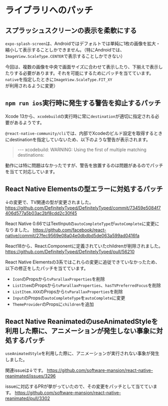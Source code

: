 # ライブラリへのパッチ

## スプラッシュスクリーンの表示を柔軟にする

`expo-splash-screen`は、Androidではデフォルトでは単純に1枚の画像を拡大・縮小して表示することしかできません。（特にAndroidでは、`ImageView.ScaleType.CENTER`で表示することしかできない）

今回は、複数の画像を中央で画面サイズに合わせて表示したり、下揃えで表示したりする必要があります。それを可能にするためにパッチを当てています。`native`を指定したときに`ImageView.ScaleType.FIT_XY`が利用されるように変更）

## `npm run ios`実行時に発生する警告を抑止するパッチ

Xcode 13から、`xcodebuild`の実行時に常に`destination`が適切に指定される必要があるようです。

`@react-native-community/cli`では、内部でXcodeのビルド設定を取得するときにdestinationを指定していないため、以下のような警告が表示されます。

> --- xcodebuild: WARNING: Using the first of multiple matching destinations:

動作には特に問題はなかったですが、警告を放置するのは問題があるのでパッチを当てて対応しています。

## React Native Elementsの型エラーに対処するパッチ

↓の変更で、TV関連の型が変更されました。
https://github.com/DefinitelyTyped/DefinitelyTyped/commit/73459e5084f7406d577a5b03ac2bf8cdd2c30f45

React Native 0.66ではTextInputの`autoCompleteType`が`autoComplete`に変更になりました。
https://github.com/facebook/react-native/commit/27fec9569e08a04e0dbdbd5de063a599ad0416fa

React18から、React.Componentに定義されていたchildrenが削除されました。
https://github.com/DefinitelyTyped/DefinitelyTyped/pull/56210

React Native Elementsの3系ではこれらの変更に追従できていなかったため、以下の修正をしたパッチを当てています。
* `Icon`のPropsから`tvParallaxProperties`を削除
* `ListItem`のPropsから`tvParallaxProperties`、`hasTVPreferredFocus`を削除
* `ListItem.XXX`のPropsから`tvParallaxProperties`を削除
* `Input`のPropsの`autoCompleteType`を`autoComplete`に変更
* `ThemeProvider`のPropsに`children`を追加

## React Native ReanimatedのuseAnimatedStyleを利用した際に、アニメーションが発生しない事象に対処するパッチ

`useAnimatedStyle`を利用した際に、アニメーションが実行されない事象が発生しました。

関連issueは↓です。
https://github.com/software-mansion/react-native-reanimated/issues/3296

issueに対応するPRが挙がっていたので、その変更をパッチとして当てています。
https://github.com/software-mansion/react-native-reanimated/pull/3302
